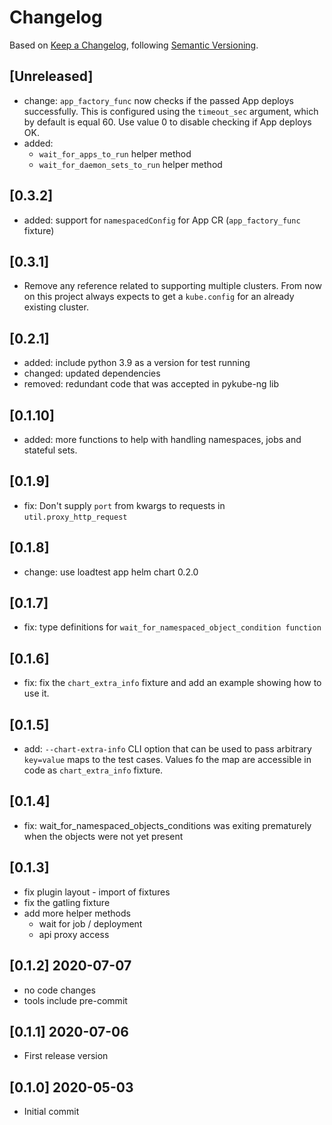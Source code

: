 # Changelog

Based on [Keep a Changelog](https://keepachangelog.com/en/1.0.0/), following [Semantic Versioning](https://semver.org/spec/v2.0.0.html).


## [Unreleased]

- change: `app_factory_func` now checks if the passed App deploys successfully. This is configured using
  the `timeout_sec` argument, which by default is equal 60. Use value 0 to disable checking if App deploys OK.
- added:
  - `wait_for_apps_to_run` helper method
  - `wait_for_daemon_sets_to_run` helper method

## [0.3.2]

- added: support for `namespacedConfig` for App CR (`app_factory_func` fixture)

## [0.3.1]

- Remove any reference related to supporting multiple clusters. From now on this project always expects to get
  a `kube.config` for an already existing cluster.

## [0.2.1]
- added: include python 3.9 as a version for test running
- changed: updated dependencies
- removed: redundant code that was accepted in pykube-ng lib

## [0.1.10]
- added: more functions to help with handling namespaces, jobs and stateful sets.

## [0.1.9]
- fix: Don't supply `port` from kwargs to requests in `util.proxy_http_request`

## [0.1.8]
- change: use loadtest app helm chart 0.2.0

## [0.1.7]
- fix: type definitions for `wait_for_namespaced_object_condition function`

## [0.1.6]
- fix: fix the `chart_extra_info` fixture and add an example showing how to use it.

## [0.1.5]
- add: `--chart-extra-info` CLI option that can be used to pass arbitrary `key=value` maps to the test cases.
  Values fo the map are accessible in code as `chart_extra_info` fixture.

## [0.1.4]
- fix: wait_for_namespaced_objects_conditions was exiting prematurely when the objects were not yet present

## [0.1.3]
- fix plugin layout - import of fixtures
- fix the gatling fixture
- add more helper methods
  - wait for job / deployment
  - api proxy access

## [0.1.2] 2020-07-07
- no code changes
- tools include pre-commit

## [0.1.1] 2020-07-06
- First release version

## [0.1.0] 2020-05-03
- Initial commit
